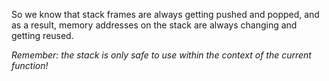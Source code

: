 So we know that stack frames are always getting pushed and popped, and as a result, memory addresses on the stack are always changing and getting reused.

_Remember: the stack is only safe to use within the context of the current function!_